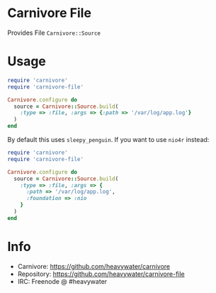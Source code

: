 # Carnivore File

Provides File `Carnivore::Source`

# Usage

```ruby
require 'carnivore'
require 'carnivore-file'

Carnivore.configure do
  source = Carnivore::Source.build(
    :type => :file, :args => {:path => '/var/log/app.log'}
  )
end
```

By default this uses `sleepy_penguin`. If you want to use
`nio4r` instead:

```ruby
require 'carnivore'
require 'carnivore-file'

Carnivore.configure do
  source = Carnivore::Source.build(
    :type => :file, :args => {
      :path => '/var/log/app.log',
      :foundation => :nio
    }
  )
end
```
# Info
* Carnivore: https://github.com/heavywater/carnivore
* Repository: https://github.com/heavywater/carnivore-file
* IRC: Freenode @ #heavywater
